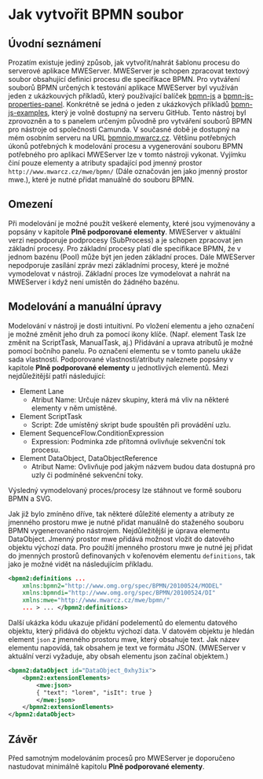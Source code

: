 
# Jak vytvořit BPMN soubor

## Úvodní seznámení

Prozatím existuje jediný způsob, jak vytvořit/nahrát šablonu procesu do serverové aplikace MWEServer.
MWEServer je schopen zpracovat textový soubor obsahující definici procesu dle specifikace BPMN.
Pro vytváření souborů BPMN určených k testování aplikace MWEServer byl využíván jeden z ukázkouvých příkladů, který používající balíček [bpmn-js](https://github.com/bpmn-io/bpmn-js) a [bpmn-js-properties-panel](https://github.com/bpmn-io/bpmn-js-properties-panel).
Konkrétně se jedná o jeden z ukázkových příkladů [bpmn-js-examples](https://github.com/bpmn-io/bpmn-js-examples/tree/master/properties-panel), který je volně dostupný na serveru GitHub.
Tento nástroj byl zprovozněn a to s panelem určeným původně pro vytváření souborů BPMN pro nástroje od společnosti Camunda.
V současné době je dostupný na mém osobním serveru na URL [bpmnio.mwarcz.cz](http://bpmnio.mwarcz.cz).
Většinu potřebných úkonů potřebných k modelování procesu a vygenerování souboru BPMN potřebného pro aplikaci MWEServer lze v tomto nástroji vykonat.
Vyjímku činí pouze elementy a atributy spadající pod jmenný prostor `http://www.mwarcz.cz/mwe/bpmn/` (Dále označován jen jako jmenný prostor mwe.), které je nutné přidat manuálně do souboru BPMN. 

## Omezení
Při modelování je možné použít veškeré elementy, které jsou vyjmenovány a popsány v kapitole __Plně podporované elementy__.
MWEServer v aktuální verzi nepodporuje podprocesy (SubProcess) a je schopen zpracovat jen základní procesy.
Pro základní procesy platí dle specifikace BPMN, že v jednom bazénu (Pool) může být jen jeden základní proces. 
Dále MWEServer nepodporuje zasílání zpráv mezi základními procesy, které je možné vymodelovat v nástroji.
Základní proces lze vymodelovat a nahrát na MWEServer i když není umístěn do žádného bazénu.

## Modelování a manuální úpravy
Modelování v nástroji je dosti intuitivní. 
Po vložení elementu a jeho označení je možné změnit jeho druh za pomocí ikony klíče.
(Např. element Task lze změnit na ScriptTask, ManualTask, aj.)
Přidávání a uprava atributů je možné pomocí bočního panelu.
Po označení elementu se v tomto panelu ukáže sada vlastností.
Podporované vlastnosti/atributy naleznete popsány v kapitole __Plně podporované elementy__ u jednotlivých elementů.
Mezi nejdůležitější patří následující:
- Element Lane
  - Atribut Name: Určuje název skupiny, která má vliv na některé elementy v něm umístěné.
- Element ScriptTask
  - Script: Zde umístěný skript bude spouštěn při provádění uzlu.
- Element SequenceFlow.ConditionExpression
  - Expression: Podminka zde přítomná ovlivňuje sekvenční tok procesu.
- Element DataObject, DataObjectReference
  - Atribut Name: Ovlivňuje pod jakým názvem budou data dostupná pro uzly či podmíněné sekvenční toky.

Výsledný vymodelovaný proces/procesy lze stáhnout ve formě souboru BPMN a SVG. 

Jak již bylo zmíněno dříve, tak některé důležité elementy a atributy ze jmenného prostoru mwe je nutné přidat manuálně do staženého souboru BPMN vygenerovaného nástrojem.
Nejdůležitější je úprava elementu DataObject.
Jmenný prostor mwe přidává možnost vložit do datového objektu výchozí data.
Pro použití jmenného prostoru mwe je nutné jej přidat do jmenných prostorů definovaných v kořenovém elementu `definitions`, tak jako je možné vidět na následujícím příkladu. 
```xml
<bpmn2:definitions ...
	xmlns:bpmn2="http://www.omg.org/spec/BPMN/20100524/MODEL" 
	xmlns:bpmndi="http://www.omg.org/spec/BPMN/20100524/DI" 
	xmlns:mwe="http://www.mwarcz.cz/mwe/bpmn/"
	... > ... </bpmn2:definitions>
```
Další ukázka kódu ukazuje přidání podelementů do elementu datového objektu, který přidává do objektu výchozí data. 
V datovém objektu je hledán element `json` z jmenného prostoru mwe, který obsahuje text. 
Jak název elementu napovídá, tak obsahem je text ve formátu JSON.
(MWEServer v aktuální verzi vyžaduje, aby obsah elementu json začínal objektem.) 
```xml
<bpmn2:dataObject id="DataObject_0xhy3ix">
	<bpmn2:extensionElements>
		<mwe:json>
		{ "text": "lorem", "isIt": true }
		</mwe:json>
	</bpmn2:extensionElements>
</bpmn2:dataObject>
```

## Závěr
Před samotným modelováním procesů pro MWEServer je doporučeno nastudovat minimálně kapitolu __Plně podporované elementy__.
